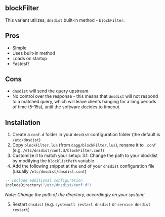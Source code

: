 blockFilter
---

This variant utilizes, `dnsdist` built-in method - `blockFilter`.

Pros
----
- Simple
- Uses built-in method
- Loads on startup
- Fastest?

Cons
----
- `dnsdist` will send the query upstream
- No control over the response - this means that `dnsdist` will not respond to a matched query, which will leave clients hanging for a long periods of time (5-15s), until the software decides to timeout.

Installation
---

1. Create a `conf.d` folder in your `dnsdist` configuration folder (the default is `/etc/dnsdist`)
2. Copy `blockFilter.lua` (from `dagg/blockFilter.lua`), rename it to `.conf` (e.g. `/etc/dnsdist/conf.d/blockFilter.conf`) 
3. Customize it to match your setup:
3.1. Change the path to your blocklist by modifying the `blocklistPath` variable
4. Add the following snippet at the end of your `dnsdist` configuration file (usually `/etc/dnsdist/dnsdist.conf`)

```lua
-- Include additional configuration
includeDirectory("/etc/dnsdist/conf.d")
```

_Note: Change the path of the directory, accordingly on your system!_

5. Restart `dnsdist` (e.g. `systemctl restart dnsdist` or `service dnsdist restart`)
